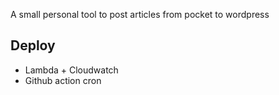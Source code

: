 A small personal tool to post articles from pocket to wordpress

## Deploy
- Lambda + Cloudwatch
- Github action cron

